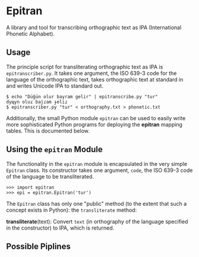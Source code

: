 # Epitran

A library and tool for transcribing orthographic text as IPA (International Phonetic Alphabet).

## Usage

The principle script for transliterating orthographic text as IPA is `epitranscriber.py`. It takes one argument, the ISO 639-3 code for the language of the orthographic text, takes orthographic text at standard in and writes Unicode IPA to standard out.

```
$ echo "Düğün olur bayram gelir" | epitranscribe.py "tur"
dyɰyn oluɾ bajɾam ɟeliɾ
$ epitranscriber.py "tur" < orthography.txt > phonetic.txt
```

Additionally, the small Python module ```epitran``` can be used to easily write more sophisticated Python programs for deploying the **epitran** mapping tables. This is documented below.

## Using the `epitran` Module

The functionality in the `epitran` module is encapsulated in the very simple `Epitran` class. Its constructor takes one argument, `code`, the ISO 639-3 code of the language to be transliterated.

```
>>> import epitran
>>> epi = epitran.Epitran('tur')
```

The `Epitran` class has only one "public" method (to the extent that such a concept exists in Python): the `transliterate` method:

**transliterate**(text):
Convert `text` (in orthography of the language specified in the constructor) to IPA, which is returned.

## Possible Piplines
